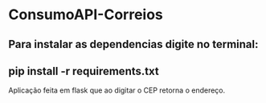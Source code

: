 # ConsumoAPI-Correios
## Para instalar as dependencias digite no terminal: 
## pip install -r requirements.txt
Aplicação  feita em flask que ao digitar o CEP retorna o endereço.
